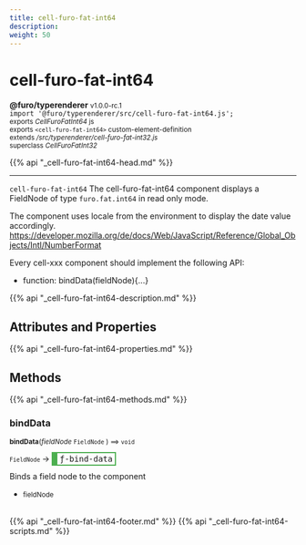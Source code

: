 ```yaml
---
title: cell-furo-fat-int64
description: 
weight: 50
---
```


# cell-furo-fat-int64
**@furo/typerenderer** <small>v1.0.0-rc.1</small>
<br>`import '@furo/typerenderer/src/cell-furo-fat-int64.js';`<small>
<br>exports *CellFuroFatInt64* js
<br>exports `<cell-furo-fat-int64>` custom-element-definition
<br>extends */src/typerenderer/cell-furo-fat-int32.js*
<br>superclass *CellFuroFatInt32*</small>

{{% api "_cell-furo-fat-int64-head.md" %}}

****

`cell-furo-fat-int64`
The cell-furo-fat-int64 component displays a FieldNode of type `furo.fat.int64` in read only mode.

The component uses locale from the environment to display the date value accordingly.
https://developer.mozilla.org/de/docs/Web/JavaScript/Reference/Global_Objects/Intl/NumberFormat

Every cell-xxx component should implement the following API:
- function: bindData(fieldNode){...}

{{% api "_cell-furo-fat-int64-description.md" %}}


## Attributes and Properties
{{% api "_cell-furo-fat-int64-properties.md" %}}






## Methods
{{% api "_cell-furo-fat-int64-methods.md" %}}



### **bindData**
<small>**bindData**(*fieldNode* `FieldNode` ) ⟹ `void`</small>

<small>`FieldNode` </small> →
<span  style="border-width:2px 2px 2px 10px; border-style: solid;border-color:  rgb(76, 175, 80);font-family:monospace; padding:2px 4px;">ƒ-bind-data</span>

Binds a field node to the component

- <small>fieldNode </small>
<br><br>





{{% api "_cell-furo-fat-int64-footer.md" %}}
{{% api "_cell-furo-fat-int64-scripts.md" %}}
